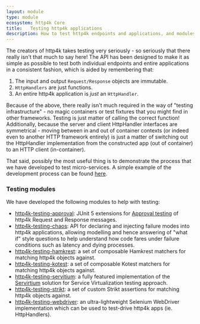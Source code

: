 ```yaml
---
layout: module
type: module
ecosystem: http4k Core
title:   Testing http4k applications
description: How to test http4k endpoints and applications, and modules that support testing
---
```



The creators of http4k takes testing very seriously - so seriously that there really isn't that much to say here! 
The API has been designed to make it as simple as possible to test both individual endpoints and entire applications in a consistent fashion, which is aided by remembering that:

1. The input and output `Request/Response` objects are immutable.
1. `HttpHandlers` are just functions.
1. An entire http4k application is *just* an `HttpHandler`.

Because of the above, there really isn't much required in the way of "testing infrastructure" - no magic containers or test fixtures that you might find in other frameworks. 
Testing is just matter of calling the correct function! Additionally, because the server and client HttpHandler interfaces are symmetrical - moving between in and out of container contexts 
(or indeed even to another HTTP framework entirely) is just a matter of switching out the HttpHandler implementation from the constructed app (out of container) to an HTTP client (in-container).

That said, possibly the most useful thing is to demonstrate the process that we have developed to test micro-services. A simple example of the development process can be found 
[here](/tutorial/tdding_http4k).

### Testing modules
We have developed the following modules to help with testing:

- [http4k-testing-approval](/ecosystem/http4k/module/approvaltests): JUnit 5 extensions for [Approval testing](http://approvaltests.com/) of http4k Request and Response messages.
- [http4k-testing-chaos](/ecosystem/http4k/module/chaos): API for declaring and injecting failure modes into http4k applications, allowing modelling and hence answering of "what if" style questions to help understand how code fares under failure conditions such as latency and dying processes.
- [http4k-testing-hamkrest](/ecosystem/http4k/module/hamkrest): a set of composable Hamkrest matchers for matching http4k objects against.
- [http4k-testing-kotest](/ecosystem/http4k/module/kotest): a set of composable Kotest matchers for matching http4k objects against.
- [http4k-testing-servitium](/ecosystem/http4k/module/servicevirtualisation): a fully featured implementation of the [Servirtium] solution for Service Virtualization testing approach.
- [http4k-testing-strikt](/ecosystem/http4k/module/strikt): a set of custom Strikt assertions for matching http4k objects against.
- [http4k-testing-webdriver](/ecosystem/http4k/module/webdriver): an ultra-lightweight Selenium WebDriver implementation which can be used to test-drive http4k apps (ie. HttpHandlers).

[Servirtium]: https://servirtium.dev
